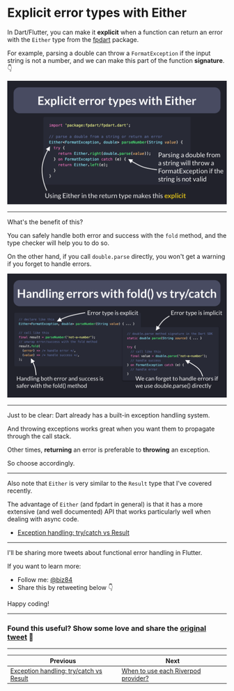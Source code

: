 # Explicit error types with Either

In Dart/Flutter, you can make it **explicit** when a function can return an error with the `Either` type from the [fpdart](https://pub.dev/packages/fpdart) package.

For example, parsing a double can throw a `FormatException` if the input string is not a number, and we can make this part of the function **signature**. 👇

![](063.1-explicit-error-types.png)

---

What's the benefit of this?

You can safely handle both error and success with the `fold` method, and the type checker will help you to do so.

On the other hand, if you call `double.parse` directly, you won't get a warning if you forget to handle errors.

![](063.2-fold-method.png)

---

Just to be clear: Dart already has a built-in exception handling system.

And throwing exceptions works great when you want them to propagate through the call stack.

Other times, **returning** an error is preferable to **throwing** an exception.

So choose accordingly.

---

Also note that `Either` is very similar to the `Result` type that I've covered recently.

The advantage of `Either` (and fpdart in general) is that it has a more extensive (and well documented) API that works particularly well when dealing with async code.

- [Exception handling: try/catch vs Result](../0062-try-catch-result-type/index.md)

---

I'll be sharing more tweets about functional error handling in Flutter.

If you want to learn more:

- Follow me: [@biz84](https://twitter.com/biz84)
- Share this by retweeting below 👇

Happy coding!

---

### Found this useful? Show some love and share the [original tweet](https://twitter.com/biz84/status/1554518642343256067) 🙏

---

| Previous | Next |
| -------- | ---- |
| [Exception handling: try/catch vs Result](../0062-try-catch-result-type/index.md) | [When to use each Riverpod provider?](../0064-all-riverpod-providers/index.md) |